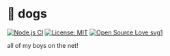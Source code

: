 # 🐶 dogs

[![Node.js CI](https://github.com/wajeht/dogs/actions/workflows/ci.yml/badge.svg?branch=main)](https://github.com/wajeht/dogs/actions/workflows/ci.yml)
[![License: MIT](https://img.shields.io/badge/License-MIT-blue.svg)](https://github.com/wajeht/dogs/blob/main/LICENSE)
[![Open Source Love svg1](https://badges.frapsoft.com/os/v1/open-source.svg?v=103)](https://github.com/wajeht/dogs)

all of my boys on the net!
